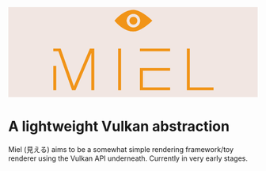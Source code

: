 ![Miel's logo](.readme/logo.png)
# A lightweight Vulkan abstraction
Miel (見える) aims to be a somewhat simple rendering framework/toy renderer using the Vulkan API underneath. Currently in very early stages.
